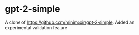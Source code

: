 # gpt-2-simple

A clone of https://github.com/minimaxir/gpt-2-simple. Added an experimental validation feature
